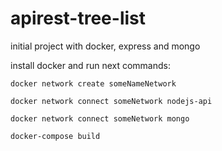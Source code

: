 # apirest-tree-list

initial project with docker, express and mongo

install docker and run next commands:

```
docker network create someNameNetwork

docker network connect someNetwork nodejs-api

docker network connect someNetwork mongo

docker-compose build 
```
